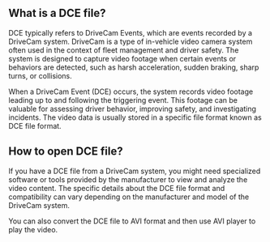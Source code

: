 ## What is a DCE file?

DCE typically refers to DriveCam Events, which are events recorded by a DriveCam system. DriveCam is a type of in-vehicle video camera system often used in the context of fleet management and driver safety. The system is designed to capture video footage when certain events or behaviors are detected, such as harsh acceleration, sudden braking, sharp turns, or collisions.

When a DriveCam Event (DCE) occurs, the system records video footage leading up to and following the triggering event. This footage can be valuable for assessing driver behavior, improving safety, and investigating incidents. The video data is usually stored in a specific file format known as DCE file format.

## How to open DCE file?

If you have a DCE file from a DriveCam system, you might need specialized software or tools provided by the manufacturer to view and analyze the video content. The specific details about the DCE file format and compatibility can vary depending on the manufacturer and model of the DriveCam system.

You can also convert the DCE file to AVI format and then use AVI player to play the video.
